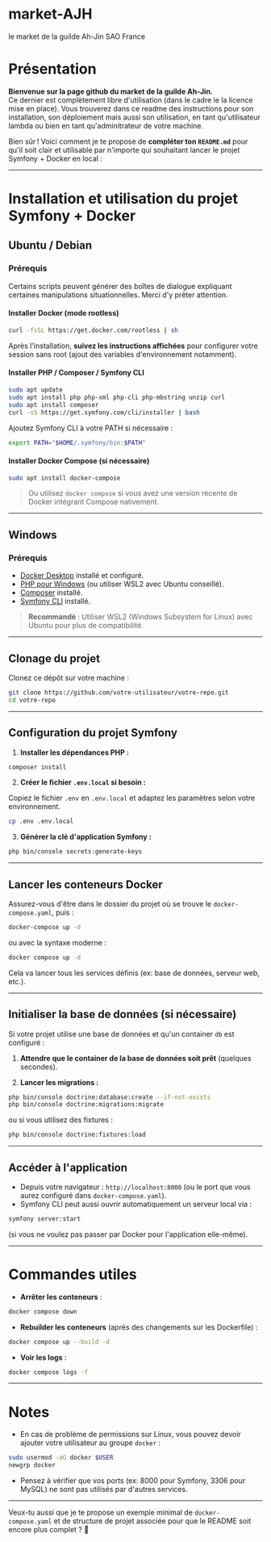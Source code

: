 # market-AJH
le market de la guilde Ah-Jin SAO France

# Présentation
**Bienvenue sur la page github du market de la guilde Ah-Jin.** \
 Ce dernier est complètement libre d'utilisation (dans le cadre le la licence mise en place). Vous trouverez dans ce readme des instructions pour son installation, son déploiement mais aussi son utilisation, en tant qu'utilisateur lambda ou bien en tant qu'adminitrateur de votre machine.

Bien sûr ! Voici comment je te propose de **compléter ton `README.md`** pour qu'il soit clair et utilisable par n'importe qui souhaitant lancer le projet Symfony + Docker en local :

---

# Installation et utilisation du projet Symfony + Docker

## Ubuntu / Debian

### Prérequis

Certains scripts peuvent générer des boîtes de dialogue expliquant certaines manipulations situationnelles. Merci d'y prêter attention.

#### Installer Docker (mode rootless)

```bash
curl -fsSL https://get.docker.com/rootless | sh
```

Après l'installation, **suivez les instructions affichées** pour configurer votre session sans root (ajout des variables d'environnement notamment).

#### Installer PHP / Composer / Symfony CLI

```bash
sudo apt update
sudo apt install php php-xml php-cli php-mbstring unzip curl
sudo apt install composer
curl -sS https://get.symfony.com/cli/installer | bash
```

Ajoutez Symfony CLI à votre PATH si nécessaire :

```bash
export PATH="$HOME/.symfony/bin:$PATH"
```

#### Installer Docker Compose (si nécessaire)

```bash
sudo apt install docker-compose
```
> Ou utilisez `docker compose` si vous avez une version récente de Docker intégrant Compose nativement.

---

## Windows

### Prérequis

- [Docker Desktop](https://www.docker.com/products/docker-desktop/) installé et configuré.
- [PHP pour Windows](https://windows.php.net/download/) (ou utiliser WSL2 avec Ubuntu conseillé).
- [Composer](https://getcomposer.org/download/) installé.
- [Symfony CLI](https://symfony.com/download) installé.

> **Recommandé** : Utiliser WSL2 (Windows Subsystem for Linux) avec Ubuntu pour plus de compatibilité.

---

## Clonage du projet

Clonez ce dépôt sur votre machine :

```bash
git clone https://github.com/votre-utilisateur/votre-repo.git
cd votre-repo
```

---

## Configuration du projet Symfony

1. **Installer les dépendances PHP :**

```bash
composer install
```

2. **Créer le fichier `.env.local` si besoin :**

Copiez le fichier `.env` en `.env.local` et adaptez les paramètres selon votre environnement.

```bash
cp .env .env.local
```

3. **Générer la clé d'application Symfony :**

```bash
php bin/console secrets:generate-keys
```

---

## Lancer les conteneurs Docker

Assurez-vous d'être dans le dossier du projet où se trouve le `docker-compose.yaml`, puis :

```bash
docker-compose up -d
```
ou avec la syntaxe moderne :
```bash
docker compose up -d
```

Cela va lancer tous les services définis (ex: base de données, serveur web, etc.).

---

## Initialiser la base de données (si nécessaire)

Si votre projet utilise une base de données et qu'un container `db` est configuré :

1. **Attendre que le container de la base de données soit prêt** (quelques secondes).
   
2. **Lancer les migrations :**

```bash
php bin/console doctrine:database:create --if-not-exists
php bin/console doctrine:migrations:migrate
```
ou si vous utilisez des fixtures :
```bash
php bin/console doctrine:fixtures:load
```

---

## Accéder à l'application

- Depuis votre navigateur : `http://localhost:8000` (ou le port que vous aurez configuré dans `docker-compose.yaml`).
- Symfony CLI peut aussi ouvrir automatiquement un serveur local via :

```bash
symfony server:start
```

(si vous ne voulez pas passer par Docker pour l'application elle-même).

---

# Commandes utiles

- **Arrêter les conteneurs** :

```bash
docker compose down
```

- **Rebuilder les conteneurs** (après des changements sur les Dockerfile) :

```bash
docker compose up --build -d
```

- **Voir les logs** :

```bash
docker compose logs -f
```

---

# Notes

- En cas de problème de permissions sur Linux, vous pouvez devoir ajouter votre utilisateur au groupe `docker` :

```bash
sudo usermod -aG docker $USER
newgrp docker
```

- Pensez à vérifier que vos ports (ex: 8000 pour Symfony, 3306 pour MySQL) ne sont pas utilisés par d'autres services.

---

Veux-tu aussi que je te propose un exemple minimal de `docker-compose.yaml` et de structure de projet associée pour que le README soit encore plus complet ? 🚀